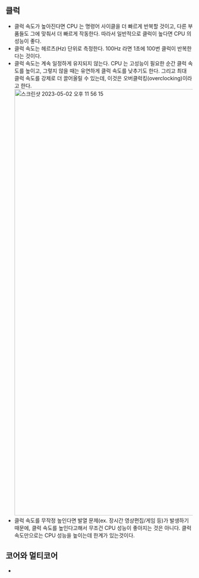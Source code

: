 ## 클럭
- 클럭 속도가 높아진다면 CPU 는 명령어 사이클을 더 빠르게 반복할 것이고, 다른 부품들도 그에 맞춰서 더 빠르게 작동한다. 
따라서 일반적으로 클럭이 높다면 CPU 의 성능이 좋다.
- 클럭 속도는 헤르츠(Hz) 단위로 측정한다. 100Hz 라면 1초에 100번 클럭이 반복한다는 것이다.
- 클럭 속도는 계속 일정하게 유지되지 않는다. CPU 는 고성능이 필요한 순간 클럭 속도를 높이고, 그렇지 않을 때는 유연하게 클럭 속도를 낮추기도 한다.
그리고 최대 클럭 속도를 강제로 더 끌어올릴 수 있는데, 이것은 오버클럭킹(overclocking)이라고 한다.
  <img width="1147" alt="스크린샷 2023-05-02 오후 11 56 15" src="https://user-images.githubusercontent.com/63203480/235704444-1c108cca-1e2e-4427-991c-d8165a7ff007.png">
- 클럭 속도를 무작정 높인다면 발열 문제(ex. 장시간 영상편집/게임 등)가 발생하기 때문에, 클럭 속도를 높인다고해서 무조건 CPU 성능이 좋아지는 것은 아니다.
클럭 속도만으로는 CPU 성능을 높이는데 한계가 있는것이다.

## 코어와 멀티코어
- 
